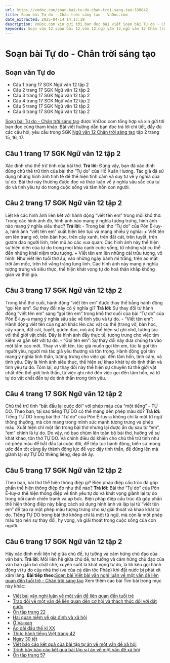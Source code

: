 ```yaml
---
url: https://vndoc.com/soan-bai-tu-do-chan-troi-sang-tao-330842
title: Soạn bài Tự do - Chân trời sáng tạo - VnDoc.com
date_extracted: 2025-04-14 14:17:19
description: VnDoc.com xin gửi tới bạn đọc bài viết Soạn bài Tự do - Chân trời sáng tạo. Mời các bạn cùng theo dõi bài viết dưới đây.
keywords: Soạn văn 12,soạn bài 12,văn 12,ngữ văn 12,ngữ văn 12 Chân trời sáng tạo,soạn ngữ văn 12,giải ngữ văn 12,soạn văn 12 Chân trời sáng tạo,soạn văn 12 Chân trời sáng tạo ngắn nhất,soạn văn 12 tập 2 trang 15 Chân trời sáng tạo,Soạn bài Tự do Chân trời sáng tạo,Soạn bài Tự do,Soạn bài Tự do ngắn gọn,soạn văn Tự do,Tự do,soạn văn 12 tập 2 trang 15,soạn văn 12 tập 2 trang 16,soạn văn 12 tập 2 trang 17
---
```


# Soạn bài Tự do - Chân trời sáng tạo
## Soạn văn Tự do
  * Câu 1 trang 17 SGK Ngữ văn 12 tập 2
  * Câu 2 trang 17 SGK Ngữ văn 12 tập 2
  * Câu 3 trang 17 SGK Ngữ văn 12 tập 2
  * Câu 4 trang 17 SGK Ngữ văn 12 tập 2
  * Câu 5 trang 17 SGK Ngữ văn 12 tập 2
  * Câu 6 trang 17 SGK Ngữ văn 12 tập 2

[Soạn bài Tự do - Chân trời sáng tạo](<https://vndoc.com/soan-bai-tu-do-chan-troi-sang-tao-330842>) được VnDoc.com tổng hợp và xin gửi tới bạn đọc cùng tham khảo. Bài viết hướng dẫn bạn đọc trả lời chi tiết, đầy đủ các câu hỏi, yêu cầu trong SGK [Ngữ văn 12 Chân trời sáng tạo](<https://vndoc.com/soan-van-12-chan-troi-sang-tao>) tập 2 trang 15, 16, 17.
## Câu 1 trang 17 SGK Ngữ văn 12 tập 2
Xác định chủ thể trữ tình của bài thơ.
**Trả lời:**
Đúng vậy, bạn đã xác định đúng chủ thể trữ tình của bài thơ “Tự do” của Hồ Xuân Hương. Tác giả đã sử dụng những hình ảnh tinh tế để thể hiện tình cảm và suy tư về ý nghĩa của tự do. Bài thơ này thường được đọc và thảo luận về ý nghĩa sâu sắc của tự do và tình yêu tự do trong cuộc sống và tâm hồn con người.
## Câu 2 trang 17 SGK Ngữ văn 12 tập 2
Liệt kê các hình ảnh liên kết với hành động “viết tên em” trong mỗi khổ thơ. Trong các hình ảnh đó, hình ảnh nào mang ý nghĩa tượng trưng, hình ảnh nào mang ý nghĩa siêu thực?
**Trả lời:**
\- Trong bài thơ “Tự do” của Pôn Ê-luy-a, hình ảnh “viết tên em” xuất hiện liên tục và mang nhiều ý nghĩa:
\+ Viết tên em lên trang vở, trên bàn học, trên cây xanh, trên đất cát, trên tuyết, trên gươm đao người lính, trên mũ áo các vua quan: Các hình ảnh này thể hiện sự hiện diện của tự do trong mọi khía cạnh cuộc sống, từ những vật cụ thể đến những khái niệm trừu tượng.
\+ Viết tên em lên những cái trừu tượng, vô hình: Như viết lên tuổi thơ ấu, vào những ngày bánh mì trắng, trên ao mặt trời ẩm mốc, trên hồ vầng trăng lung linh. Các hình ảnh này mang ý nghĩa tượng trưng và siêu thực, thể hiện khát vọng tự do hoá thân khắp không gian và thời gia.
## Câu 3 trang 17 SGK Ngữ văn 12 tập 2
Trong khổ thơ cuối, hành động “viết tên em” được thay thế bằng hành động “gọi tên em”. Sự thay đổi này có ý nghĩa gì?
**Trả lời:**
Sự thay đổi từ hành động “viết tên em” sang “gọi tên em” trong khổ thơ cuối của bài “Tự do” của Pôn Ê-luy-a mang ý nghĩa sâu sắc về tình yêu và tự do.
\- “Viết tên em”: Hành động viết tên của người khác lên các vật cụ thể \(trang vở, bàn học, cây xanh, đất cát, tuyết, gươm đao, mũ áo\) thể hiện sự ghi nhớ, tương tác với thế giới vật chất. Đây là hình ảnh đầy thực tế, tượng trưng cho việc tìm kiếm và gắn kết với tự do.
\- “Gọi tên em”: Sự thay đổi này đưa chúng ta vào một tầm cao mới. Thay vì viết tên, tác giả muốn gọi tên em, tức là gọi tên người yêu, người mà tác giả yêu thương và tôn trọng. Hành động gọi tên mang ý nghĩa tinh thần, tượng trưng cho việc gọi đến tâm hồn, tình cảm, và tình yêu. Đây là hình ảnh siêu thực, thể hiện sự khao khát tự do tinh thần và tình yêu tự do.
Tóm lại, sự thay đổi này thể hiện sự chuyển từ thế giới vật chất đến thế giới tinh thần, từ việc ghi nhớ đến việc gọi đến tâm hồn, và từ tự do vật chất đến tự do tinh thần trong tình yêu.
## Câu 4 trang 17 SGK Ngữ văn 12 tập 2
Chủ thể trữ tình “bắt đầu lại cuộc đời” với phép màu của “một tiếng” - TỰ DO. Theo bạn, tại sao tiếng TỰ DO có thể mang đến phép màu đó?
**Trả lời:**
Tiếng TỰ DO trong bài thơ “Tự do” của Pôn Ê-luy-a không chỉ là một từ ngữ thông thường, mà còn mang trong mình sức mạnh tượng trưng và phép màu. Xuất hiện chỉ một lần trong bài thơ nhưng lại được ẩn dụ sau từ “em”, “em” chính là tự do. Do vậy, nó bao chùm lên toàn bộ bài thơ, hướng về sự khát khao, tôn thờ TỰ DO. Và chính điều đó khiến cho chủ thể trữ tình như có phép màu để bắt đầu lại cuộc đời, để tiếp tục hành động, biến sự mong ước đến tột cùng ấy thành động lực để vực dậy tinh thần, để đứng lên mà giành lại sự TỰ DO thiêng liêng, đẹp đẽ ấy.
## Câu 5 trang 17 SGK Ngữ văn 12 tập 2
Theo bạn, bài thơ thể hiện thông điệp gì? Biện pháp điệp cấu trúc đã góp phần thể hiện thông điệp đó như thế nào?
**Trả lời:**
Bài thơ “Tự do” của Pôn Ê-luy-a thể hiện thông điệp về tình yêu tự do và khát vọng giành lại tự do trong bối cảnh chiến tranh và áp bức. Biện pháp điệp cấu trúc đã góp phần thể hiện thông điệp này bằng cách sử dụng hình ảnh và lặp lại từ “viết tên em” để tạo ra một phép màu tượng trưng cho sự giải thoát và khao khát tự do. Tiếng TỰ DO trong bài thơ không chỉ là một từ ngữ, mà còn là một phép màu tạo nên sự thay đổi, hy vọng, và giải thoát trong cuộc sống của con người.
## Câu 6 trang 17 SGK Ngữ văn 12 tập 2
Hãy xác định mối liên hệ giữa chủ đề, tư tưởng và cảm hứng chủ đạo của văn bản.
**Trả lời:**
Mối liên hệ giữa chủ đề, tư tưởng và cảm hứng chủ đạo của văn bản gắn bó chặt chẽ, xuyên suốt là khát vọng tự do, là lời kêu gọi hành động vì tự do của nhà thơ \(và của cả dân tộc Pháp\) khi đất nước bị phát xít xâm lăng.
**Bài tiếp theo:**[Soạn bài Viết bài văn nghị luận về một vấn đề liên quan đến tuổi trẻ - Chân trời sáng tạo](<https://vndoc.com/soan-bai-viet-bai-van-nghi-luan-ve-mot-van-de-lien-quan-den-tuoi-tre-chan-troi-sang-tao-330845>)
Xem thêm các bài Tìm bài trong mục này khác:
  * [Viết bài văn nghị luận về một vấn đề liên quan đến tuổi trẻ](</soan-bai-viet-bai-van-nghi-luan-ve-mot-van-de-lien-quan-den-tuoi-tre-chan-troi-sang-tao-330845>)
  * [Trao đổi về một vấn đề liên quan đến cơ hội và thách thức đối với đất nước](</soan-bai-trao-doi-ve-mot-van-de-lien-quan-den-co-hoi-va-thach-thuc-doi-voi-dat-nuoc-lop-12-tap-2-chan-troi-sang-tao-330846>)
  * [Ôn tập trang 22](</soan-bai-on-tap-trang-22-chan-troi-sang-tao-330853>)
  * [Hai quan niệm về gia đình và xã hội](</soan-bai-hai-quan-niem-ve-gia-dinh-va-xa-hoi-chan-troi-sang-tao-330906>)
  * [Ở Va-xan](</soan-bai-o-va-xan-chan-troi-sang-tao-330907>)
  * [Áo dài đầu thế kỉ XX](</soan-bai-ao-dai-dau-the-ki-xx-chan-troi-sang-tao-330910>)
  * [Thực hành tiếng Việt trang 42](</soan-bai-thuc-hanh-tieng-viet-trang-42-chan-troi-sang-tao-330911>)
  * [Ngày 30 tết](</soan-bai-ngay-30-tet-chan-troi-sang-tao-330912>)
  * [Viết báo cáo kết quả của bài tập tự án về một vấn đề xã hội](</soan-bai-viet-bao-cao-ket-qua-cua-bai-tap-tu-an-ve-mot-van-de-xa-hoi-chan-troi-sang-tao-330914>)
  * [Trình bày báo cáo kết quả bài tập sự án về một vấn đề xã hội](</soan-bai-trinh-bay-bao-cao-ket-qua-bai-tap-su-an-ve-mot-van-de-xa-hoi-chan-troi-sang-tao-330917>)
  * [Ôn tập trang 57](</soan-bai-on-tap-trang-57-chan-troi-sang-tao-330920>)

